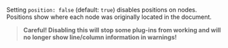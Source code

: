 Setting `position: false` (default: `true`) disables positions on
nodes. Positions show where each node was originally located in the
document.

> **Careful! Disabling this will stop some plug-ins from working and
> will no longer show line/column information in warnings!**
